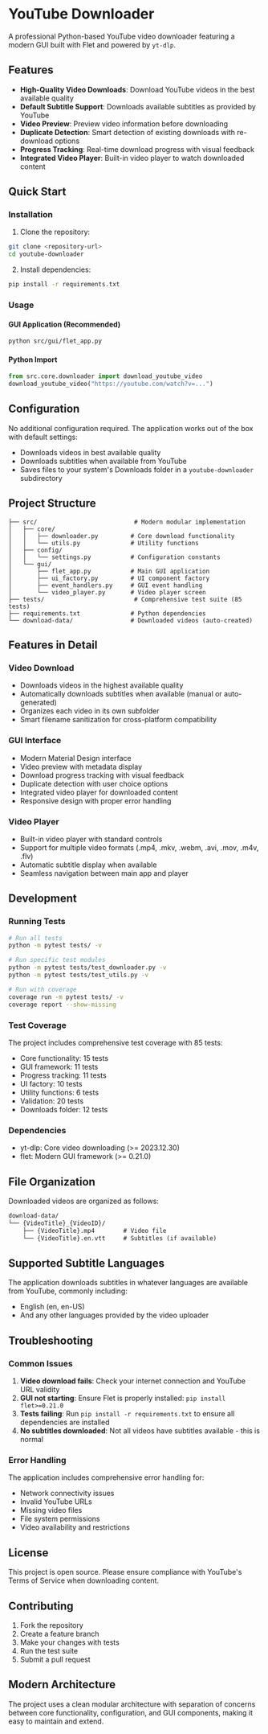 # YouTube Downloader

A professional Python-based YouTube video downloader featuring a modern GUI built with Flet and powered by `yt-dlp`.

## Features

- **High-Quality Video Downloads**: Download YouTube videos in the best available quality
- **Default Subtitle Support**: Downloads available subtitles as provided by YouTube
- **Video Preview**: Preview video information before downloading
- **Duplicate Detection**: Smart detection of existing downloads with re-download options
- **Progress Tracking**: Real-time download progress with visual feedback
- **Integrated Video Player**: Built-in video player to watch downloaded content

## Quick Start

### Installation

1. Clone the repository:

```bash
git clone <repository-url>
cd youtube-downloader
```

2. Install dependencies:

```bash
pip install -r requirements.txt
```


### Usage

#### GUI Application (Recommended)

```bash
python src/gui/flet_app.py
```

#### Python Import

```python
from src.core.downloader import download_youtube_video
download_youtube_video("https://youtube.com/watch?v=...")
```

## Configuration

No additional configuration required. The application works out of the box with default settings:

- Downloads videos in best available quality
- Downloads subtitles when available from YouTube
- Saves files to your system's Downloads folder in a `youtube-downloader` subdirectory

## Project Structure

```
├── src/                           # Modern modular implementation
│   ├── core/
│   │   ├── downloader.py         # Core download functionality
│   │   └── utils.py              # Utility functions
│   ├── config/
│   │   └── settings.py           # Configuration constants
│   └── gui/
│       ├── flet_app.py           # Main GUI application
│       ├── ui_factory.py         # UI component factory
│       ├── event_handlers.py     # GUI event handling
│       └── video_player.py       # Video player screen
├── tests/                         # Comprehensive test suite (85 tests)
├── requirements.txt              # Python dependencies
└── download-data/                # Downloaded videos (auto-created)
```

## Features in Detail

### Video Download

- Downloads videos in the highest available quality
- Automatically downloads subtitles when available (manual or auto-generated)
- Organizes each video in its own subfolder
- Smart filename sanitization for cross-platform compatibility

### GUI Interface

- Modern Material Design interface
- Video preview with metadata display
- Download progress tracking with visual feedback
- Duplicate detection with user choice options
- Integrated video player for downloaded content
- Responsive design with proper error handling

### Video Player

- Built-in video player with standard controls
- Support for multiple video formats (.mp4, .mkv, .webm, .avi, .mov, .m4v, .flv)
- Automatic subtitle display when available
- Seamless navigation between main app and player

## Development

### Running Tests

```bash
# Run all tests
python -m pytest tests/ -v

# Run specific test modules
python -m pytest tests/test_downloader.py -v
python -m pytest tests/test_utils.py -v

# Run with coverage
coverage run -m pytest tests/ -v
coverage report --show-missing
```

### Test Coverage

The project includes comprehensive test coverage with 85 tests:

- Core functionality: 15 tests
- GUI framework: 11 tests
- Progress tracking: 11 tests
- UI factory: 10 tests
- Utility functions: 6 tests
- Validation: 20 tests
- Downloads folder: 12 tests

### Dependencies

- yt-dlp: Core video downloading (>= 2023.12.30)
- flet: Modern GUI framework (>= 0.21.0)

## File Organization

Downloaded videos are organized as follows:

```txt
download-data/
└── {VideoTitle}_{VideoID}/
    ├── {VideoTitle}.mp4        # Video file
    └── {VideoTitle}.en.vtt     # Subtitles (if available)
```

## Supported Subtitle Languages

The application downloads subtitles in whatever languages are available from YouTube, commonly including:

- English (en, en-US)
- And any other languages provided by the video uploader

## Troubleshooting

### Common Issues

1. **Video download fails**: Check your internet connection and YouTube URL validity
2. **GUI not starting**: Ensure Flet is properly installed: `pip install flet>=0.21.0`
3. **Tests failing**: Run `pip install -r requirements.txt` to ensure all dependencies are installed
4. **No subtitles downloaded**: Not all videos have subtitles available - this is normal

### Error Handling

The application includes comprehensive error handling for:

- Network connectivity issues
- Invalid YouTube URLs
- Missing video files
- File system permissions
- Video availability and restrictions

## License

This project is open source. Please ensure compliance with YouTube's Terms of Service when downloading content.

## Contributing

1. Fork the repository
2. Create a feature branch
3. Make your changes with tests
4. Run the test suite
5. Submit a pull request

## Modern Architecture

The project uses a clean modular architecture with separation of concerns between core functionality, configuration, and GUI components, making it easy to maintain and extend.

